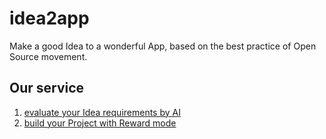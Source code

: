 # idea2app

Make a good Idea to a wonderful App, based on the best practice of Open Source movement.

## Our service

1. [evaluate your Idea requirements by AI](https://github.com/orgs/idea2app/discussions/new?category=ideas)
2. [build your Project with Reward mode](https://github.com/idea2app/GitHub-reward)
